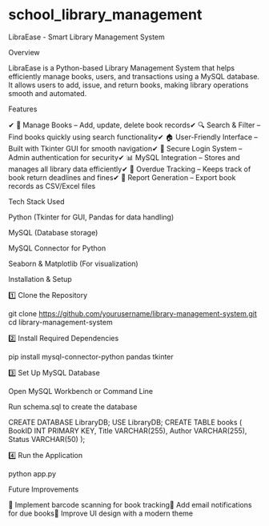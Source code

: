 # school_library_management
LibraEase - Smart Library Management System

Overview

LibraEase is a Python-based Library Management System that helps efficiently manage books, users, and transactions using a MySQL database. It allows users to add, issue, and return books, making library operations smooth and automated.

Features

✔ 📖 Manage Books – Add, update, delete book records✔ 🔍 Search & Filter – Find books quickly using search functionality✔ 🏠 User-Friendly Interface – Built with Tkinter GUI for smooth navigation✔ 🔑 Secure Login System – Admin authentication for security✔ 📊 MySQL Integration – Stores and manages all library data efficiently✔ 📅 Overdue Tracking – Keeps track of book return deadlines and fines✔ 📁 Report Generation – Export book records as CSV/Excel files

Tech Stack Used

Python (Tkinter for GUI, Pandas for data handling)

MySQL (Database storage)

MySQL Connector for Python

Seaborn & Matplotlib (For visualization)

Installation & Setup

1️⃣ Clone the Repository

git clone https://github.com/yourusername/library-management-system.git
cd library-management-system

2️⃣ Install Required Dependencies

pip install mysql-connector-python pandas tkinter

3️⃣ Set Up MySQL Database

Open MySQL Workbench or Command Line

Run schema.sql to create the database

CREATE DATABASE LibraryDB;
USE LibraryDB;
CREATE TABLE books (
    BookID INT PRIMARY KEY,
    Title VARCHAR(255),
    Author VARCHAR(255),
    Status VARCHAR(50)
);

4️⃣ Run the Application

python app.py

Future Improvements

🚀 Implement barcode scanning for book tracking🚀 Add email notifications for due books🚀 Improve UI design with a modern theme
